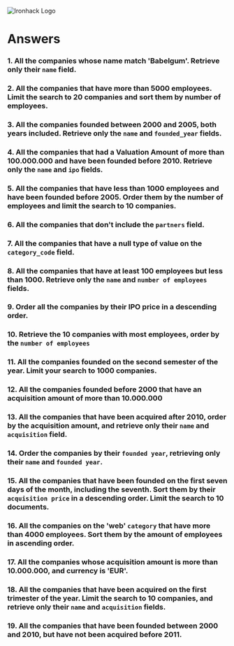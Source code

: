 ![Ironhack Logo](https://i.imgur.com/1QgrNNw.png)

# Answers

### 1. All the companies whose name match 'Babelgum'. Retrieve only their `name` field.

<!-- {name:"Babelgum"} -->

### 2. All the companies that have more than 5000 employees. Limit the search to 20 companies and sort them by **number of employees**.

<!-- query: {number_of_employees:{$gt:5000}}
    sort  : {number_of_employees:-1}
    Limit : 20
 -->

### 3. All the companies founded between 2000 and 2005, both years included. Retrieve only the `name` and `founded_year` fields.

<!-- query : {founded_year:{$gte:2000,$lte:2005}}
    project: {name:1,founded_year:1}
 -->

### 4. All the companies that had a Valuation Amount of more than 100.000.000 and have been founded before 2010. Retrieve only the `name` and `ipo` fields.

<!-- query: {"ipo.valuation_amount":{$gt:100000000},founded_year:{$lt:2010}}
     project : {name:1,ipo:1}
 -->

### 5. All the companies that have less than 1000 employees and have been founded before 2005. Order them by the number of employees and limit the search to 10 companies.

<!-- query: {number_of_employees:{$lte:1000},founded_year:{$lte:2005}}
    sort : {number_of_employees:1}
    Limit : 10
 -->

### 6. All the companies that don't include the `partners` field.

<!-- query: {partners:{$exists:false}} -->

### 7. All the companies that have a null type of value on the `category_code` field.

<!-- query: {category_code:null} -->

### 8. All the companies that have at least 100 employees but less than 1000. Retrieve only the `name` and `number of employees` fields.

<!-- query: {number_of_employees:{$gte:100,$lt:1000}}
    project: {name:1,number_of_employees:1}
  -->

### 9. Order all the companies by their IPO price in a descending order.

<!-- sort: {"ipo.valuation_amount":-1} -->

### 10. Retrieve the 10 companies with most employees, order by the `number of employees`

<!-- sort: {number_of_employees:-1}
    Limit: 10
 -->

### 11. All the companies founded on the second semester of the year. Limit your search to 1000 companies.

<!-- query : {founded_month:{$gt:6}}
    Limit : 1000
 -->

### 12. All the companies founded before 2000 that have an acquisition amount of more than 10.000.000

<!-- query: {founded_year:{$lt:2000}, "acquisitions.price_amount":{$gt:10000000}} -->

### 13. All the companies that have been acquired after 2010, order by the acquisition amount, and retrieve only their `name` and `acquisition` field.

<!-- query : {"acquisitions.acquired_year":{$gt:2010}}
    project: {name:1,acquisition:1}
    sort   : {"acquisition.price_amount":-1}
 -->

### 14. Order the companies by their `founded year`, retrieving only their `name` and `founded year`.

<!-- Project: {name:1, founded_year:1}
    Sort : {founded_year:1}
 -->

### 15. All the companies that have been founded on the first seven days of the month, including the seventh. Sort them by their `acquisition price` in a descending order. Limit the search to 10 documents.

<!-- query : {founded_day:{$lte:7}}
    sort : {"acquisition.price_amount":-1}
    Limit: 10
 -->

### 16. All the companies on the 'web' `category` that have more than 4000 employees. Sort them by the amount of employees in ascending order.

<!--query : {category_code:"web", number_of_employees:{$gt:4000}}
    sort : {number_of_employees:1}
 -->

### 17. All the companies whose acquisition amount is more than 10.000.000, and currency is 'EUR'.

<!-- query : {"acquisition.price_amount":{$gt:10000000},"acquisition.price_currency_code":"EUR"} -->

### 18. All the companies that have been acquired on the first trimester of the year. Limit the search to 10 companies, and retrieve only their `name` and `acquisition` fields.

<!-- query : {"acquisition.acquired_month":{$lte:3}}
    project : {name:1, acquisition:1}
    Limit : 10
 -->

### 19. All the companies that have been founded between 2000 and 2010, but have not been acquired before 2011.

<!-- query : {founded_year:{$gte:2000,$lte:2010}, "acquisition.acquired_year":{$lt:2011}} -->
